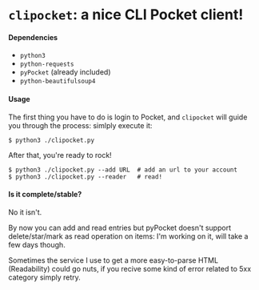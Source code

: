 # `clipocket`: a nice CLI Pocket client!

#### Dependencies

 - `python3`
 - `python-requests`
 - `pyPocket` (already included)
 - `python-beautifulsoup4`

#### Usage

The first thing you have to do is login to Pocket, and `clipocket` will guide you through the process: simlply execute it:
	
	$ python3 ./clipocket.py

After that, you're ready to rock!

	$ python3 ./clipocket.py --add URL	# add an url to your account
	$ python3 ./clipocket.py --reader	# read!

#### Is it complete/stable?

No it isn't.

By now you can add and read entries but pyPocket doesn't support delete/star/mark as read operation on items: I'm working on it, will take a few days though.

Sometimes the service I use to get a more easy-to-parse HTML (Readability) could go nuts, if you recive some kind of error related to 5xx category simply retry.
